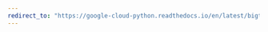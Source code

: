 ```yaml
---
redirect_to: "https://google-cloud-python.readthedocs.io/en/latest/bigtable/client-intro.html"
---
```


